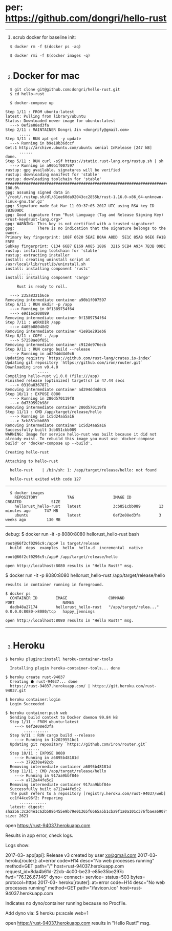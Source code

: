 # per: https://github.com/dongri/hello-rust

-------------------------------------

1) scrub docker for baseline init:
```
  $ docker rm -f $(docker ps -aq)

  $ docker rmi -f $(docker images -q)
```

2) # Docker for mac
```
  $ git clone git@github.com:dongri/hello-rust.git
  $ cd hello-rust

  $ docker-compose up
```
    Step 1/11 : FROM ubuntu:latest
    latest: Pulling from library/ubuntu
    Status: Downloaded newer image for ubuntu:latest
      ---> 0ef2e08ed3fa
    Step 2/11 : MAINTAINER Dongri Jin <dongrify@gmail.com>
          .....
    Step 3/11 : RUN apt-get -y update
      ---> Running in b9e18b36dccf
    Get:1 http://archive.ubuntu.com/ubuntu xenial InRelease [247 kB]
          ......
    done.
    Step 5/11 : RUN curl -sSf https://static.rust-lang.org/rustup.sh | sh
      ---> Running in a90b1f007597
    rustup: gpg available. signatures will be verified
    rustup: downloading manifest for 'stable'
    rustup: downloading toolchain for 'stable'
    ######################################################################## 100.0%
    gpg: assuming signed data in '/root/.rustup.sh/dl/81ee60da92043cc2855b/rust-1.16.0-x86_64-unknown-linux-gnu.tar.gz'
    gpg: Signature made Sat Mar 11 09:37:05 2017 UTC using RSA key ID 7B3B09DC
    gpg: Good signature from "Rust Language (Tag and Release Signing Key) <rust-key@rust-lang.org>"
    gpg: WARNING: This key is not certified with a trusted signature!
    gpg:          There is no indication that the signature belongs to the owner.
    Primary key fingerprint: 108F 6620 5EAE B0AA A8DD  5E1C 85AB 96E6 FA1B E5FE
    Subkey fingerprint: C134 66B7 E169 A085 1886  3216 5CB4 A934 7B3B 09DC
    rustup: installing toolchain for 'stable'
    rustup: extracting installer
    install: creating uninstall script at /usr/local/lib/rustlib/uninstall.sh
    install: installing component 'rustc'
         ........       
    install: installing component 'cargo'

         Rust is ready to roll.

      ---> 235a8321b6ce
    Removing intermediate container a90b1f007597
    Step 6/11 : RUN mkdir -p /app
      ---> Running in 0f1389754f64
      ---> e9d1eca08089
    Removing intermediate container 0f1389754f64
    Step 7/11 : WORKDIR /app
      ---> 4405b88048d2
    Removing intermediate container 41e91e291eb6
    Step 8/11 : COPY . /app
      ---> 57258ae0f851
    Removing intermediate container c912de976ecb
    Step 9/11 : RUN cargo build --release
      ---> Running in ad294dd4d0c6
    Updating registry `https://github.com/rust-lang/crates.io-index`
    Updating git repository `https://github.com/iron/router.git`
    Downloading iron v0.4.0
                  .....
    Compiling hello-rust v1.0.0 (file:///app)
    Finished release [optimized] target(s) in 47.44 secs
      ---> 0310a0367871
    Removing intermediate container ad294dd4d0c6
    Step 10/11 : EXPOSE 8080
      ---> Running in 280d570119f8
      ---> 0d739592b98f
    Removing intermediate container 280d570119f8
    Step 11/11 : CMD /app/target/release/hello
      ---> Running in 1c5d24aa5a16
      ---> 3cb851cbb089
    Removing intermediate container 1c5d24aa5a16
    Successfully built 3cb851cbb089
    WARNING: Image for service hello-rust was built because it did not already exist. To rebuild this image you must use 'docker-compose build' or 'docker-compose up --build'.

    Creating hello-rust

    Attaching to hello-rust

      hello-rust    | /bin/sh: 1: /app/target/release/hello: not found

      hello-rust exited with code 127

---------------------------------
```
  $ docker images
    REPOSITORY             TAG                 IMAGE ID            CREATED             SIZE
    hellorust_hello-rust   latest              3cb851cbb089        13 minutes ago      747 MB
    ubuntu                 latest              0ef2e08ed3fa        3 weeks ago         130 MB
```
----------------------------------
debug:
  $ docker run -it -p 8080:8080 hellorust_hello-rust bash

    root@66f2cf0296c9:/app# ls target/release
      build  deps  examples  hello  hello.d  incremental  native

    root@66f2cf0296c9:/app# /app/target/release/hello

    open http://localhost:8080 results in "Hello Rust!" msg.

  $ docker run -it -p 8080:8080 hellorust_hello-rust /app/target/release/hello

    results in container running in foreground.

    $ docker ps
      CONTAINER ID        IMAGE                  COMMAND                    PORT                     NAMES
      dadb48a27174        hellorust_hello-rust   "/app/target/relea..."     0.0.0.0:8080->8080/tcp   happy_jennings

    open http://localhost:8080 results in "Hello Rust!" msg.

----------------------------
3) # Heroku

```
$ heroku plugins:install heroku-container-tools

  Installing plugin heroku-container-tools... done

$ heroku create rust-94037
  Creating ⬢ rust-94037... done
  https://rust-94037.herokuapp.com/ | https://git.heroku.com/rust-94037.git

$ heroku container:login
  Login Succeeded

$ heroku container:push web
  Sending build context to Docker daemon 99.84 kB
  Step 1/11 : FROM ubuntu:latest
    ---> 0ef2e08ed3fa
        ...........
  Step 9/11 : RUN cargo build --release
    ---> Running in 1c2029551bc1
  Updating git repository `https://github.com/iron/router.git`
        .......
  Step 10/11 : EXPOSE 8080
    ---> Running in a6895b48181d
    ---> 379230e492cb
  Removing intermediate container a6895b48181d
  Step 11/11 : CMD /app/target/release/hello
    ---> Running in 917aa9bbf84e
    ---> a712a44fe5c2
  Removing intermediate container 917aa9bbf84e
  Successfully built a712a44fe5c2
  The push refers to a repository [registry.heroku.com/rust-94037/web]
  cc1f44ce96f2: Preparing
      ............
  latest: digest: sha256:3c2d4e1c62b5886455e9b79e01365f6665a5b1cba9f1a0a101c376fbaea6907f size: 2621
```

open https://rust-94037.herokuapp.com

  Results in app error, check logs.

  Logs show:

  2017-03- app[api]: Release v3 created by user xx@gmail.com
  2017-03- heroku[router]: at=error code=H14 desc="No web processes running" method=GET path="/" host=rust-94037.herokuapp.com request_id=8da4b61d-22cb-4c00-be23-e85e35be297c fwd="76.126.67.146" dyno= connect= service= status=503 bytes= protocol=https
  2017-03- heroku[router]: at=error code=H14 desc="No web processes running" method=GET path="/favicon.ico" host=rust-94037.herokuapp.com

  Indicates no dyno/container running because no Procfile.

  Add dyno via:
    $ heroku ps:scale web=1

  open https://rust-94037.herokuapp.com results in "Hello Rust!" msg.
